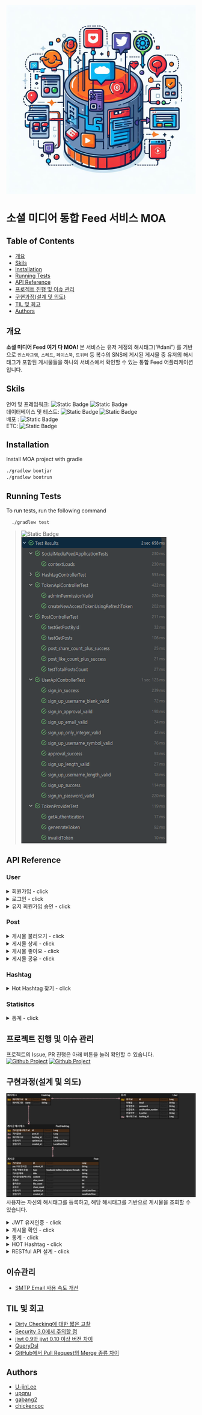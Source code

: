 ![logo](src/main/resources/static/img/logo.jpg)

# 소셜 미디어 통합 Feed 서비스 MOA
## Table of Contents
- [개요](#개요)
- [Skils](#skils)
- [Installation](#Installation)
- [Running Tests](#running-tests)
- [API Reference](#api-reference)
- [프로젝트 진행 및 이슈 관리](#프로젝트-진행-및-이슈-관리)
- [구현과정(설계 및 의도)](#구현과정(설계-및-의도))
- [TIL 및 회고](#til-및-회고)
- [Authors](#authors)

## 개요
**소셜 미디어 Feed 여기 다 MOA!** 본 서비스는 유저 계정의 해시태그(”#dani”) 를 기반으로 `인스타그램`, `스레드`, `페이스북`, `트위터` 등 복수의 SNS에 게시된 게시물 중 유저의 해시태그가 포함된 게시물들을 하나의 서비스에서 확인할 수 있는 통합 Feed 어플리케이션 입니다. <br/>

## Skils
언어 및 프레임워크: ![Static Badge](https://img.shields.io/badge/Java-17-Green) ![Static Badge](https://img.shields.io/badge/Spring_boot-REST-Green)<br/>
데이터베이스 및 테스트: ![Static Badge](https://img.shields.io/badge/h2-2.1.214-blue) ![Static Badge](https://img.shields.io/badge/JUnit-Green) <br/>
배포 : ![Static Badge](https://img.shields.io/badge/Gradle-039BC6) <br/>
ETC: ![Static Badge](https://img.shields.io/badge/SMTP-039BC6)

## Installation
Install MOA project with gradle
```bash
./gradlew bootjar
./gradlew bootrun
```

## Running Tests
To run tests, run the following command
```bash
  ./gradlew test
```
>![Static Badge](https://img.shields.io/badge/Test_Passed-23/23-green)<br/>
> ![coverage](src/main/resources/static/img/test.png)

## API Reference
### User
<details>
<summary>회원가입 - click</summary>

#### Request
```javascript
  GET /users/sign-up
```
```http
Content-Type: application/json

{
  "username":"test1234",
  "email":"yoojinlee.dev@gmail.com",
  "password":"1q2w3e4r!",
  "hashtag":"test"
}
```
#### Response
```http
HTTP/1.1 201
Content-Type: application/json

{
  "id": 1,
  "username": "test1234",
  "email": "yoojinlee.dev@gmail.com",
  "hashtag": "test"
}
```
</details>

<details>
<summary>로그인 - click</summary>

#### Request
```javascript
  GET /users/sign-in
```
```http
Content-Type: application/json

{
    "username": "tester1234",
    "password": "1q2w3e4r!",
}
```

#### Response
```http
    HTTP/1.1 200
    Content-Type: application/json

{
    "accessToken": "eyJhbGciOiJIUzI1NiJ9.eyJzdWIiOiJ0ZXN0MTIzNCIsImV4cCI6MTY5ODc3MjE5OSwiaWF0IjoxNjk4Njg1Nzk5LCJlbWFpbCI6Inlvb2ppbmxlZS5kZXZAZ21haWwuY29tIiwidXNlcklkIjoxLCJhdXRoIjoiUk9MRV9NRU1CRVIifQ.EFjPkcgIjepNwh0qel9H9ZQMbcJ2dZ-fBl9sRuUG5tU"
}
```
</details>
<details>
<summary> 유저 회원가입 승인 - click</summary>

#### Request
```javascript
  GET /users/{id}/approval
```

| Path | Type   | Description             |
|:-----|:-------|:------------------------|
| `id` | `Long` | **Required**. User's ID |

#### Response
```http
    HTTP/1.1 204
    Content-Type: application/json
```
</details>

### Post
<details>
<summary> 게시물 불러오기 - click</summary>

#### Request
```javascript
  GET /posts
```

| Parameter    | Type     | Description                                |
|:-------------|:---------|:-------------------------------------------|
| `hashtag`    | `String` |                                            |
| `page`       | `int`    |                |
| `page_count` | `int`    |  |
| `createdAt`  | `String` |  |
| `desc`       | `String` |  |


#### Response
```http
    HTTP/1.1 200
    Content-Type: application/json
    
    {
    "content": [
        {
            "id": 1,
            "contentId": "fb1",
            "type": "FACEBOOK",
            "title": "페북 피드_1",
            "content": "good #dev #java",
            "viewCount": 2,
            "likeCount": 0,
            "shareCount": 3,
            "createdAt": "2023-10-31T02:00:30.682465",
            "updatedAt": "2023-10-31T02:00:30.682465"
        },
        //...
    ],
    "pageable": {
        "pageNumber": 0,
        "pageSize": 5,
        "sort": {
            "empty": false,
            "sorted": true,
            "unsorted": false
        },
        "offset": 0,
        "unpaged": false,
        "paged": true
    },
    "last": false,
    "totalElements": 20,
    "totalPages": 4,
    "size": 5,
    "number": 0,
    "sort": {
        "empty": false,
        "sorted": true,
        "unsorted": false
    },
    "first": true,
    "numberOfElements": 5,
    "empty": false
}
```
</details>

<details>
<summary> 게시물 상세 - click</summary>

#### Request
```javascript
  GET /posts/{postId}
```

| Path | Type   | Description             |
|:-----|:-------|:------------------------|
| `id` | `Long` | **Required**. User's ID |

#### Response
```http
HTTP/1.1 200
Content-Type: application/json

{
  "id": 0,
  "contentId": "string",
  "type": "FACEBOOK",
  "title": "string",
  "content": "string",
  "viewCount": 0,
  "likeCount": 0,
  "shareCount": 0,
  "createdAt": "2023-11-02T03:02:34.687Z",
  "updatedAt": "2023-11-02T03:02:34.687Z"
}
```
</details>

<details>
<summary> 게시물 좋아요 - click</summary>

#### Request
```javascript
  GET /posts/{postId}/likes
```

| Path | Type   | Description             |
|:-----|:-------|:------------------------|
| `id` | `Long` | **Required**. User's ID |

#### Response
```http
    HTTP/1.1 200
    Content-Type: application/json
```
</details>

<details>
<summary> 게시물 공유 - click</summary>

#### Request
```javascript
  GET /posts/{postId}/shares
```

| Path | Type   | Description             |
|:-----|:-------|:------------------------|
| `id` | `Long` | **Required**. User's ID |

#### Response
```http
    HTTP/1.1 200
    Content-Type: application/json
```
</details>

### Hashtag
<details>
<summary>Hot Hashtag 찾기 - click</summary>

#### Request
```javascript
  GET /hashtags/hot
```

#### Response
```http
    HTTP/1.1 200
    Content-Type: application/json

    {
        "hashtagName": "#test",
        "count": 15
    }
```
</details>

### Statisitcs
<details>
<summary>통계 - click</summary>

#### Request
```javascript
  GET /statistics
```
| Parameter  | Type      | Description                                |
|:-----------|:----------|:-------------------------------------------|
| `hashtag`  | `String`  |                                            |
| `type`     | `String`  | **Required**.`date`, `hour`                |
| `start`    | `date`    | 2023-10-01 과 같이 데이트 형식이며 조회 기준 시작일을 의미합니다. |
| `end`      | `date`    | 2023-10-25 과 같이 데이트 형식이며 조회 기준 시작일을 의미합니다. |
| `value`    | `String`  | count, view_count, like_count, share_count |

#### Response
```http
    HTTP/1.1 200
    Content-Type: application/json

    {
        "time": "#test",
        "count": 15
    }
```
</details>

## 프로젝트 진행 및 이슈 관리
프로젝트의 Issue, PR 진행은 아래 버튼을 눌러 확인할 수 있습니다.
<br>
[![Github Project](https://img.shields.io/badge/Github-%23000000.svg?style=for-the-badge&logo=Github&logoColor=white)](https://github.com/Team-Enigma23/location-based-gourmet-recommendation-project)
[![Github Project](https://img.shields.io/badge/Github_Repository-%23000000.svg?style=for-the-badge&logo=Github&logoColor=white)](https://github.com/orgs/Team-Enigma23/projects/2)

## 구현과정(설계 및 의도)
![coverage](src/main/resources/static/img/table.png) <br/>
사용자는 자신의 해시태그를 등록하고, 해당 해시태그를 기반으로 게시물을 조회할 수 있습니다.

<details>
<summary>JWT 유저인증 - click</summary>
- JWT를 활용한 유저 인증을 구현했습니다.<br>
- SMTP를 활용해 유저의 이메일에 유저의 인증키를 전송하는 기능을 구현했습니다.
</details>
<details>
<summary>게시물 확인 - click</summary>
- 게시물 확인 및 상세, 좋아요, 공유 기능을 구현했습니다.
</details>
<details>
<summary>통계 - click</summary>
- 유저, 또는 브랜드 해시태그의 통계를 확인할 수 있습니다.<br>
</details>
<details>
<summary>HOT Hashtag - click</summary>
- 최근 3시간 이내에 게시물에서 가장 많이 사용된 해시태그를 조회할 수 있습니다.<br>
</details>
<details>
<summary>RESTful API 설계 - click</summary>
- Open API를 활용한 Self-descriptive Message 충족<br>
  - "/swagger-ui"에서 해당 내용 확인 가능

</details>

## 이슈관리
- [SMTP Email 사용 속도 개선](https://diligent-mangosteen-06d.notion.site/SMTP-Email-57124080d4cb4e3383a014df0af2c95f?pvs=4)

## TIL 및 회고
- [Dirty Checking에 대한 짧은 고찰](https://diligent-mangosteen-06d.notion.site/Dirty-Checking-e16ca9140ef24613b3766bee37156957?pvs=4)
- [Security 3.0에서 주의할 점](https://diligent-mangosteen-06d.notion.site/Security-3-0-3a70cd637c3a472dbfefe4faadd793ca?pvs=4)
- [jjwt 0.9와 jjwt 0.10 이상 버전 차이](https://chickencoc.tistory.com/21)
- [QueryDsl](https://gabang2.notion.site/QueryDsl-43b0901997104bb89c96bcc4d9da78ed)
- [GitHub에서 Pull Request의 Merge 종류 차이](https://chickencoc.tistory.com/26)

## Authors
- [U-jinLee](https://github.com/U-jinLee)
- [upqnu](https://github.com/upqnu)
- [gabang2](https://github.com/gabang2)
- [chickencoc](https://github.com/chickencoc)